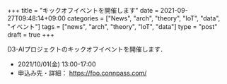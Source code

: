 +++
title = "キックオフイベントを開催します"
date = 2021-09-27T09:48:14+09:00
categories = ["News", "arch", "theory", "IoT", "data", "イベント"]
tags = ["news", "arch", "theory", "IoT", "data"]
type = "post"
draft = true
+++

D3-AIプロジェクトのキックオフイベントを開催します．

- 2021/10/01(金) 13:00-17:00
- 申込み先・詳細： https://foo.connpass.com/
